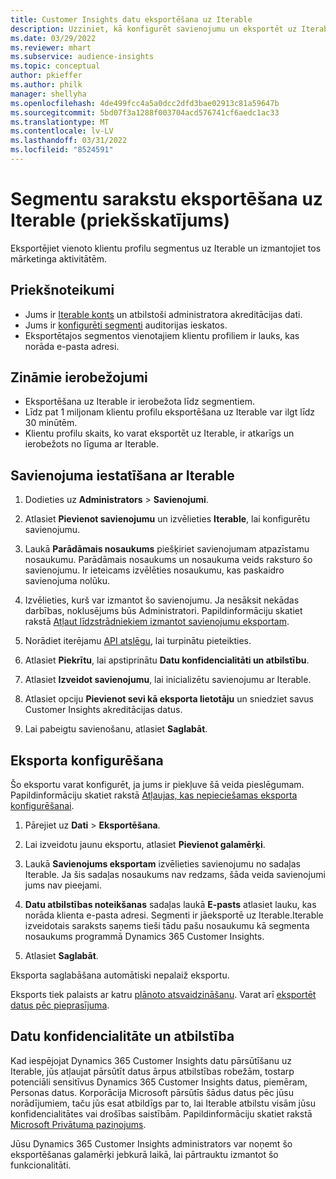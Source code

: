 ```yaml
---
title: Customer Insights datu eksportēšana uz Iterable
description: Uzziniet, kā konfigurēt savienojumu un eksportēt uz Iterable.
ms.date: 03/29/2022
ms.reviewer: mhart
ms.subservice: audience-insights
ms.topic: conceptual
author: pkieffer
ms.author: philk
manager: shellyha
ms.openlocfilehash: 4de499fcc4a5a0dcc2dfd3bae02913c81a59647b
ms.sourcegitcommit: 5bd07f3a1288f003704acd576741cf6aedc1ac33
ms.translationtype: MT
ms.contentlocale: lv-LV
ms.lasthandoff: 03/31/2022
ms.locfileid: "8524591"
---
```

# <a name="export-segment-lists-to-iterable-preview"></a>Segmentu sarakstu eksportēšana uz Iterable (priekšskatījums)

Eksportējiet vienoto klientu profilu segmentus uz Iterable un izmantojiet tos mārketinga aktivitātēm.

## <a name="prerequisites"></a>Priekšnoteikumi

-   Jums ir [Iterable konts](https://iterable.com/) un atbilstoši administratora akreditācijas dati.
-   Jums ir [konfigurēti segmenti](segments.md) auditorijas ieskatos.
-   Eksportētajos segmentos vienotajiem klientu profiliem ir lauks, kas norāda e-pasta adresi.

## <a name="known-limitations"></a>Zināmie ierobežojumi

- Eksportēšana uz Iterable ir ierobežota līdz segmentiem.
- Līdz pat 1 miljonam klientu profilu eksportēšana uz Iterable var ilgt līdz 30 minūtēm. 
- Klientu profilu skaits, ko varat eksportēt uz Iterable, ir atkarīgs un ierobežots no līguma ar Iterable.

## <a name="set-up-connection-to-iterable"></a>Savienojuma iestatīšana ar Iterable

1. Dodieties uz **Administrators** > **Savienojumi**.

1. Atlasiet **Pievienot savienojumu** un izvēlieties **Iterable**, lai konfigurētu savienojumu.

1. Laukā **Parādāmais nosaukums** piešķiriet savienojumam atpazīstamu nosaukumu. Parādāmais nosaukums un nosaukuma veids raksturo šo savienojumu. Ir ieteicams izvēlēties nosaukumu, kas paskaidro savienojuma nolūku.

1. Izvēlieties, kurš var izmantot šo savienojumu. Ja nesāksit nekādas darbības, noklusējums būs Administratori. Papildinformāciju skatiet rakstā [Atļaut līdzstrādniekiem izmantot savienojumu eksportam](connections.md#allow-contributors-to-use-a-connection-for-exports).

1. Norādiet iterējamu [API atslēgu](https://support.iterable.com/hc/en-us/articles/360043464871), lai turpinātu pieteikties. 

1. Atlasiet **Piekrītu**, lai apstiprinātu **Datu konfidencialitāti un atbilstību**.

1. Atlasiet **Izveidot savienojumu**, lai inicializētu savienojumu ar Iterable.

1. Atlasiet opciju **Pievienot sevi kā eksporta lietotāju** un sniedziet savus Customer Insights akreditācijas datus.

1. Lai pabeigtu savienošanu, atlasiet **Saglabāt**.

## <a name="configure-an-export"></a>Eksporta konfigurēšana

Šo eksportu varat konfigurēt, ja jums ir piekļuve šā veida pieslēgumam. Papildinformāciju skatiet rakstā [Atļaujas, kas nepieciešamas eksporta konfigurēšanai](export-destinations.md#set-up-a-new-export).

1. Pārejiet uz **Dati** > **Eksportēšana**.

1. Lai izveidotu jaunu eksportu, atlasiet **Pievienot galamērķi**.

1. Laukā **Savienojums eksportam** izvēlieties savienojumu no sadaļas Iterable. Ja šis sadaļas nosaukums nav redzams, šāda veida savienojumi jums nav pieejami.

3. **Datu atbilstības noteikšanas** sadaļas laukā **E-pasts** atlasiet lauku, kas norāda klienta e-pasta adresi. Segmenti ir jāeksportē uz Iterable.Iterable izveidotais saraksts saņems tieši tādu pašu nosaukumu kā segmenta nosaukums programmā Dynamics 365 Customer Insights.

1. Atlasiet **Saglabāt**.

Eksporta saglabāšana automātiski nepalaiž eksportu.

Eksports tiek palaists ar katru [plānoto atsvaidzināšanu](system.md#schedule-tab). Varat arī [eksportēt datus pēc pieprasījuma](export-destinations.md#run-exports-on-demand). 


## <a name="data-privacy-and-compliance"></a>Datu konfidencialitāte un atbilstība

Kad iespējojat Dynamics 365 Customer Insights datu pārsūtīšanu uz Iterable, jūs atļaujat pārsūtīt datus ārpus atbilstības robežām, tostarp potenciāli sensitīvus Dynamics 365 Customer Insights datus, piemēram, Personas datus. Korporācija Microsoft pārsūtīs šādus datus pēc jūsu norādījumiem, taču jūs esat atbildīgs par to, lai Iterable atbilstu visām jūsu konfidencialitātes vai drošības saistībām. Papildinformāciju skatiet rakstā [Microsoft Privātuma paziņojums](https://go.microsoft.com/fwlink/?linkid=396732).

Jūsu Dynamics 365 Customer Insights administrators var noņemt šo eksportēšanas galamērķi jebkurā laikā, lai pārtrauktu izmantot šo funkcionalitāti.
